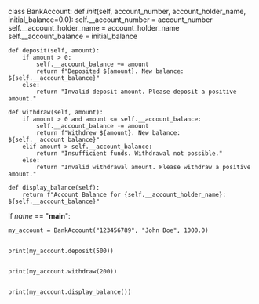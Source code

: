 class BankAccount:
    def _init_(self, account_number, account_holder_name, initial_balance=0.0):
        self.__account_number = account_number
        self.__account_holder_name = account_holder_name
        self.__account_balance = initial_balance

    def deposit(self, amount):
        if amount > 0:
            self.__account_balance += amount
            return f"Deposited ${amount}. New balance: ${self.__account_balance}"
        else:
            return "Invalid deposit amount. Please deposit a positive amount."

    def withdraw(self, amount):
        if amount > 0 and amount <= self.__account_balance:
            self.__account_balance -= amount
            return f"Withdrew ${amount}. New balance: ${self.__account_balance}"
        elif amount > self.__account_balance:
            return "Insufficient funds. Withdrawal not possible."
        else:
            return "Invalid withdrawal amount. Please withdraw a positive amount."

    def display_balance(self):
        return f"Account Balance for {self.__account_holder_name}: ${self.__account_balance}"


if _name_ == "__main__":
    
    my_account = BankAccount("123456789", "John Doe", 1000.0)

    
    print(my_account.deposit(500))  

    
    print(my_account.withdraw(200))  

    
    print(my_account.display_balance())